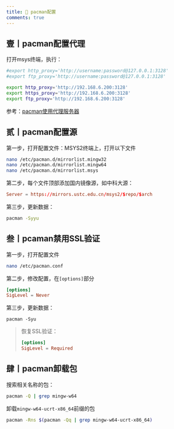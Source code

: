 ```yaml
---
title: 🧁 pacman配置
comments: true
---
```


## 壹丨pacman配置代理

打开msys终端，执行：

```bash
#export http_proxy='http://username:password@127.0.0.1:3128'
#export ftp_proxy='http://username:password@127.0.0.1:3128'

export http_proxy='http://192.168.6.200:3128'
export https_proxy='http://192.168.6.200:3128'
export ftp_proxy='http://192.168.6.200:3128'
```

参考：[pacman使用代理服务器](https://cloud-atlas.readthedocs.io/zh-cn/latest/linux/arch_linux/pacman_proxy.html)

## 贰丨pacman配置源

第一步，打开配置文件：MSYS2终端上，打开以下文件

```bash
nano /etc/pacman.d/mirrorlist.mingw32
nano /etc/pacman.d/mirrorlist.mingw64
nano /etc/pacman.d/mirrorlist.msys
```

第二步，每个文件顶部添加国内镜像源，如中科大源：

```toml
Server = https://mirrors.ustc.edu.cn/msys2/$repo/$arch
```

第三步，更新数据：

```bash
pacman -Syyu
```

## 叁丨pcaman禁用SSL验证

第一步，打开配置文件

```bash
nano /etc/pacman.conf
```

第二步，修改配置，在`[options]`部分

```toml
[options]
SigLevel = Never
```

第三步，更新数据：

```
pacman -Syu
```

> 恢复SSL验证：
>
> ```toml
> [options]
> SigLevel = Required
> ```
> 



## 肆丨pacman卸载包

搜索相关名称的包：

```bash
pacman -Q | grep mingw-w64
```

卸载`mingw-w64-ucrt-x86_64`前缀的包

```bash
pacman -Rns $(pacman -Qq | grep mingw-w64-ucrt-x86_64)
```



